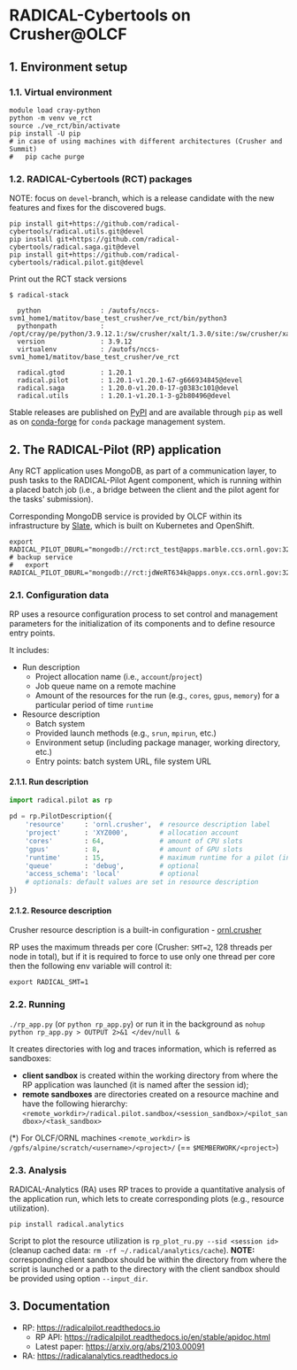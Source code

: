 # RADICAL-Cybertools on Crusher@OLCF

## 1. Environment setup

### 1.1. Virtual environment

```shell
module load cray-python
python -m venv ve_rct
source ./ve_rct/bin/activate
pip install -U pip
# in case of using machines with different architectures (Crusher and Summit)
#   pip cache purge  
```

### 1.2. RADICAL-Cybertools (RCT) packages

NOTE: focus on `devel`-branch, which is a release candidate with the new
      features and fixes for the discovered bugs.
```shell
pip install git+https://github.com/radical-cybertools/radical.utils.git@devel
pip install git+https://github.com/radical-cybertools/radical.saga.git@devel
pip install git+https://github.com/radical-cybertools/radical.pilot.git@devel
```

Print out the RCT stack versions
```shell
$ radical-stack

  python               : /autofs/nccs-svm1_home1/matitov/base_test_crusher/ve_rct/bin/python3
  pythonpath           : /opt/cray/pe/python/3.9.12.1:/sw/crusher/xalt/1.3.0/site:/sw/crusher/xalt/1.3.0/libexec
  version              : 3.9.12
  virtualenv           : /autofs/nccs-svm1_home1/matitov/base_test_crusher/ve_rct

  radical.gtod         : 1.20.1
  radical.pilot        : 1.20.1-v1.20.1-67-g666934845@devel
  radical.saga         : 1.20.0-v1.20.0-17-g0383c101@devel
  radical.utils        : 1.20.1-v1.20.1-3-g2b80496@devel
```

Stable releases are published on [PyPI](https://pypi.org/search/?q=radical.) 
and are available through `pip` as well as on 
[conda-forge](https://anaconda.org/search?q=radical.) for `conda` package 
management system. 

## 2. The RADICAL-Pilot (RP) application

Any RCT application uses MongoDB, as part of a communication layer, to push 
tasks to the RADICAL-Pilot Agent component, which is running within a placed
batch job (i.e., a bridge between the client and the pilot agent for the tasks'
submission).

Corresponding MongoDB service is provided by OLCF within its infrastructure by
[Slate](https://docs.olcf.ornl.gov/services_and_applications/slate/index.html), 
which is built on Kubernetes and OpenShift.

```shell
export RADICAL_PILOT_DBURL="mongodb://rct:rct_test@apps.marble.ccs.ornl.gov:32020/rct_test"
# backup service
#   export RADICAL_PILOT_DBURL="mongodb://rct:jdWeRT634k@apps.onyx.ccs.ornl.gov:32062/rct_db"
```

### 2.1. Configuration data

RP uses a resource configuration process to set control and management 
parameters for the initialization of its components and to define resource 
entry points.

It includes:
- Run description
  - Project allocation name (i.e., `account`/`project`)
  - Job queue name on a remote machine
  - Amount of the resources for the run (e.g., `cores`, `gpus`, `memory`) for a 
    particular period of time `runtime`
- Resource description
  - Batch system
  - Provided launch methods (e.g., `srun`, `mpirun`, etc.)
  - Environment setup (including package manager, working directory, etc.)
  - Entry points: batch system URL, file system URL

#### 2.1.1. Run description

```python
import radical.pilot as rp

pd = rp.PilotDescription({
    'resource'     : 'ornl.crusher',  # resource description label
    'project'      : 'XYZ000',        # allocation account
    'cores'        : 64,              # amount of CPU slots
    'gpus'         : 8,               # amount of GPU slots
    'runtime'      : 15,              # maximum runtime for a pilot (in minutes)
    'queue'        : 'debug',         # optional 
    'access_schema': 'local'          # optional
    # optionals: default values are set in resource description
})
```

#### 2.1.2. Resource description

Crusher resource description is a built-in configuration - 
[ornl.crusher](https://github.com/radical-cybertools/radical.pilot/blob/devel/src/radical/pilot/configs/resource_ornl.json#L55-L89)

RP uses the maximum threads per core (Crusher: `SMT=2`, 128 threads per node 
in total), but if it is required to force to use only one thread per core then
the following env variable will control it: 
```shell
export RADICAL_SMT=1
```

### 2.2. Running

`./rp_app.py` (or `python rp_app.py`) or run it in the background as
`nohup python rp_app.py > OUTPUT 2>&1 </dev/null &`

It creates directories with log and traces information, which is referred as
sandboxes:
- **client sandbox** is created within the working directory from where the RP
  application was launched (it is named after the session id);
- **remote sandboxes** are directories created on a resource machine and have
  the following hierarchy:
  `<remote_workdir>/radical.pilot.sandbox/<session_sandbox>/<pilot_sandbox>/<task_sandbox>`

(*) For OLCF/ORNL machines `<remote_workdir>` is
`/gpfs/alpine/scratch/<username>/<project>/` (== `$MEMBERWORK/<project>`)

### 2.3. Analysis

RADICAL-Analytics (RA) uses RP traces to provide a quantitative analysis of the
application run, which lets to create corresponding plots (e.g., resource
utilization).

```shell
pip install radical.analytics
```

Script to plot the resource utilization is `rp_plot_ru.py --sid <session id>`
(cleanup cached data: `rm -rf ~/.radical/analytics/cache`).
**NOTE:** corresponding client sandbox should be within the directory from 
          where the script is launched or a path to the directory with the 
          client sandbox should be provided using option `--input_dir`.

## 3. Documentation

- RP: https://radicalpilot.readthedocs.io
  - RP API: https://radicalpilot.readthedocs.io/en/stable/apidoc.html
  - Latest paper: https://arxiv.org/abs/2103.00091
- RA: https://radicalanalytics.readthedocs.io

